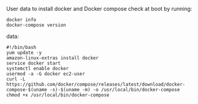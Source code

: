 User data to install docker and Docker compose
check at boot by running:
```
docker info
docker-compose version
```
data:
```
#!/bin/bash
yum update -y
amazon-linux-extras install docker
service docker start
systemctl enable docker
usermod -a -G docker ec2-user
curl -L https://github.com/docker/compose/releases/latest/download/docker-compose-$(uname -s)-$(uname -m) -o /usr/local/bin/docker-compose
chmod +x /usr/local/bin/docker-compose
```